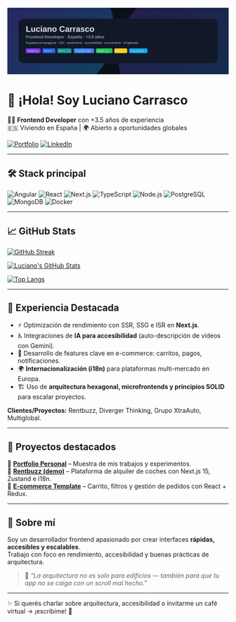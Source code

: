 <p align="center">
  <img src="./banner_static.svg" alt="Banner Luciano Carrasco" />
</p>

# 👋 ¡Hola! Soy Luciano Carrasco

🧑‍💻 **Frontend Developer** con +3.5 años de experiencia  
🇪🇸 Viviendo en España | 🌍 Abierto a oportunidades globales  

[![Portfolio](https://img.shields.io/badge/🌐%20Portfolio-000?style=for-the-badge)](https://lucianocarrasco.netlify.app/) 
[![LinkedIn](https://img.shields.io/badge/LinkedIn-0A66C2?logo=linkedin&logoColor=white&style=for-the-badge)](https://www.linkedin.com/in/lucianocarrasco/)  

---

## 🛠️ Stack principal  

![Angular](https://img.shields.io/badge/Angular-DD0031?style=for-the-badge&logo=angular&logoColor=white)
![React](https://img.shields.io/badge/React-20232A?style=for-the-badge&logo=react&logoColor=61DAFB)
![Next.js](https://img.shields.io/badge/Next.js-000000?style=for-the-badge&logo=nextdotjs&logoColor=white)
![TypeScript](https://img.shields.io/badge/TypeScript-3178C6?style=for-the-badge&logo=typescript&logoColor=white)
![Node.js](https://img.shields.io/badge/Node.js-339933?style=for-the-badge&logo=nodedotjs&logoColor=white)
![PostgreSQL](https://img.shields.io/badge/PostgreSQL-336791?style=for-the-badge&logo=postgresql&logoColor=white)
![MongoDB](https://img.shields.io/badge/MongoDB-4ea94b?style=for-the-badge&logo=mongodb&logoColor=white)
![Docker](https://img.shields.io/badge/Docker-2496ED?style=for-the-badge&logo=docker&logoColor=white)

---

## 📈 GitHub Stats  

[![GitHub Streak](https://streak-stats.demolab.com?user=356Lu356&theme=dracula&hide_border=true&cache_seconds=86400)](https://git.io/streak-stats)  

[![Luciano's GitHub Stats](https://github-readme-stats.vercel.app/api?username=356Lu356&show_icons=true&theme=dracula&cache_seconds=86400)](https://github.com/anuraghazra/github-readme-stats)  

[![Top Langs](https://github-readme-stats.vercel.app/api/top-langs/?username=356Lu356&layout=compact&theme=dracula&cache_seconds=86400)](https://github.com/anuraghazra/github-readme-stats)  

---

## 🚀 Experiencia Destacada  

- ⚡ Optimización de rendimiento con SSR, SSG e ISR en **Next.js**.  
- ♿ Integraciones de **IA para accesibilidad** (auto-descripción de vídeos con Gemini).  
- 🛒 Desarrollo de features clave en e-commerce: carritos, pagos, notificaciones.  
- 🌍 **Internacionalización (i18n)** para plataformas multi-mercado en Europa.  
- 🏗️ Uso de **arquitectura hexagonal, microfrontends y principios SOLID** para escalar proyectos.  

**Clientes/Proyectos:** Rentbuzz, Diverger Thinking, Grupo XtraAuto, Multiglobal.  

---

## 📌 Proyectos destacados  

🔗 [**Portfolio Personal**](https://lucianocarrasco.netlify.app/) – Muestra de mis trabajos y experimentos.  
🔗 [**Rentbuzz (demo)**](#) – Plataforma de alquiler de coches con Next.js 15, Zustand e i18n.  
🔗 [**E-commerce Template**](#) – Carrito, filtros y gestión de pedidos con React + Redux.  

---

## 💬 Sobre mí  

Soy un desarrollador frontend apasionado por crear interfaces **rápidas, accesibles y escalables**.  
Trabajo con foco en rendimiento, accesibilidad y buenas prácticas de arquitectura.  

> 🎤 *"La arquitectura no es solo para edificios — también para que tu app no se caiga con un scroll mal hecho."*  

---

✨ Si querés charlar sobre arquitectura, accesibilidad o invitarme un café virtual → ¡escribime! 🍻
